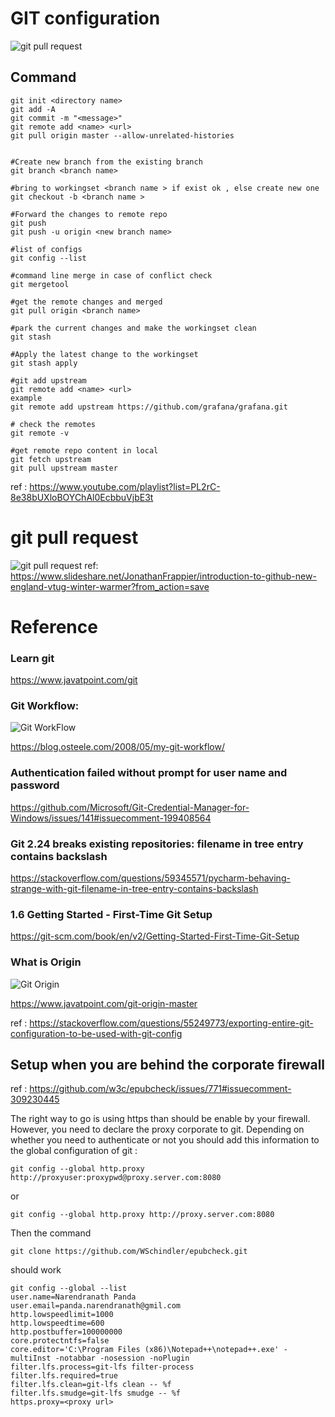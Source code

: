 # GIT  configuration 
![git pull request](https://github.com/NarendranathPanda/my-configuration/blob/master/img/git.png)


## Command 
```shell
git init <directory name>
git add -A 
git commit -m "<message>"
git remote add <name> <url>
git pull origin master --allow-unrelated-histories


#Create new branch from the existing branch
git branch <branch name>

#bring to workingset <branch name > if exist ok , else create new one
git checkout -b <branch name >

#Forward the changes to remote repo
git push
git push -u origin <new branch name>

#list of configs   
git config --list

#command line merge in case of conflict check 
git mergetool  

#get the remote changes and merged 
git pull origin <branch name> 

#park the current changes and make the workingset clean
git stash

#Apply the latest change to the workingset 
git stash apply 

#git add upstream 
git remote add <name> <url>
example
git remote add upstream https://github.com/grafana/grafana.git

# check the remotes 
git remote -v

#get remote repo content in local
git fetch upstream
git pull upstream master
```
ref : https://www.youtube.com/playlist?list=PL2rC-8e38bUXloBOYChAl0EcbbuVjbE3t


# git pull request 
![git pull request](https://github.com/NarendranathPanda/my-configuration/blob/master/img/git.png)
ref: https://www.slideshare.net/JonathanFrappier/introduction-to-github-new-england-vtug-winter-warmer?from_action=save
# Reference 
### Learn git 
https://www.javatpoint.com/git

### Git Workflow: 
![Git WorkFlow](https://images.osteele.com/2008/git-transport.png)

https://blog.osteele.com/2008/05/my-git-workflow/

### Authentication failed without prompt for user name and password
https://github.com/Microsoft/Git-Credential-Manager-for-Windows/issues/141#issuecomment-199408564

### Git 2.24 breaks existing repositories: filename in tree entry contains backslash
https://stackoverflow.com/questions/59345571/pycharm-behaving-strange-with-git-filename-in-tree-entry-contains-backslash

### 1.6 Getting Started - First-Time Git Setup
https://git-scm.com/book/en/v2/Getting-Started-First-Time-Git-Setup

### What is Origin 
![Git Origin](https://static.javatpoint.com/tutorial/git/images/git-origin-master2.png)

https://www.javatpoint.com/git-origin-master

ref : 
https://stackoverflow.com/questions/55249773/exporting-entire-git-configuration-to-be-used-with-git-config


## Setup when you are behind the corporate firewall

ref : https://github.com/w3c/epubcheck/issues/771#issuecomment-309230445

The right way to go is using https than should be enable by your firewall. However, you need to declare the proxy corporate to git. 
Depending on whether you need to authenticate or not you should add this information to the global configuration of git :


```
git config --global http.proxy http://proxyuser:proxypwd@proxy.server.com:8080
```

or

```
git config --global http.proxy http://proxy.server.com:8080
```

Then the command

```
git clone https://github.com/WSchindler/epubcheck.git
```
should work




```shell
git config --global --list
user.name=Narendranath Panda
user.email=panda.narendranath@gmil.com
http.lowspeedlimit=1000
http.lowspeedtime=600
http.postbuffer=100000000
core.protectntfs=false
core.editor='C:\Program Files (x86)\Notepad++\notepad++.exe' -multiInst -notabbar -nosession -noPlugin
filter.lfs.process=git-lfs filter-process
filter.lfs.required=true
filter.lfs.clean=git-lfs clean -- %f
filter.lfs.smudge=git-lfs smudge -- %f
https.proxy=<proxy url>
```

